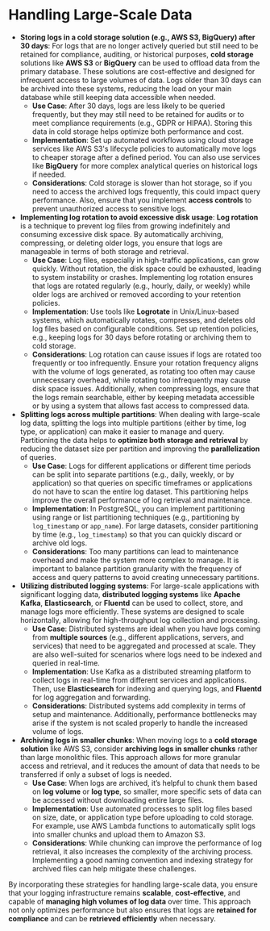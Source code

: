 # Handling Large-Scale Data

- **Storing logs in a cold storage solution (e.g., AWS S3, BigQuery) after 30 days**: For logs that are no longer actively queried but still need to be retained for compliance, auditing, or historical purposes, **cold storage** solutions like **AWS S3** or **BigQuery** can be used to offload data from the primary database. These solutions are cost-effective and designed for infrequent access to large volumes of data. Logs older than 30 days can be archived into these systems, reducing the load on your main database while still keeping data accessible when needed.
    - **Use Case**: After 30 days, logs are less likely to be queried frequently, but they may still need to be retained for audits or to meet compliance requirements (e.g., GDPR or HIPAA). Storing this data in cold storage helps optimize both performance and cost.
    - **Implementation**: Set up automated workflows using cloud storage services like AWS S3's lifecycle policies to automatically move logs to cheaper storage after a defined period. You can also use services like **BigQuery** for more complex analytical queries on historical logs if needed.
    - **Considerations**: Cold storage is slower than hot storage, so if you need to access the archived logs frequently, this could impact query performance. Also, ensure that you implement **access controls** to prevent unauthorized access to sensitive logs.
- **Implementing log rotation to avoid excessive disk usage**: **Log rotation** is a technique to prevent log files from growing indefinitely and consuming excessive disk space. By automatically archiving, compressing, or deleting older logs, you ensure that logs are manageable in terms of both storage and retrieval.
    - **Use Case**: Log files, especially in high-traffic applications, can grow quickly. Without rotation, the disk space could be exhausted, leading to system instability or crashes. Implementing log rotation ensures that logs are rotated regularly (e.g., hourly, daily, or weekly) while older logs are archived or removed according to your retention policies.
    - **Implementation**: Use tools like **Logrotate** in Unix/Linux-based systems, which automatically rotates, compresses, and deletes old log files based on configurable conditions. Set up retention policies, e.g., keeping logs for 30 days before rotating or archiving them to cold storage.
    - **Considerations**: Log rotation can cause issues if logs are rotated too frequently or too infrequently. Ensure your rotation frequency aligns with the volume of logs generated, as rotating too often may cause unnecessary overhead, while rotating too infrequently may cause disk space issues. Additionally, when compressing logs, ensure that the logs remain searchable, either by keeping metadata accessible or by using a system that allows fast access to compressed data.
- **Splitting logs across multiple partitions**: When dealing with large-scale log data, splitting the logs into multiple partitions (either by time, log type, or application) can make it easier to manage and query. Partitioning the data helps to **optimize both storage and retrieval** by reducing the dataset size per partition and improving the **parallelization** of queries.
    - **Use Case**: Logs for different applications or different time periods can be split into separate partitions (e.g., daily, weekly, or by application) so that queries on specific timeframes or applications do not have to scan the entire log dataset. This partitioning helps improve the overall performance of log retrieval and maintenance.
    - **Implementation**: In PostgreSQL, you can implement partitioning using range or list partitioning techniques (e.g., partitioning by `log_timestamp` or `app_name`). For large datasets, consider partitioning by time (e.g., `log_timestamp`) so that you can quickly discard or archive old logs.
    - **Considerations**: Too many partitions can lead to maintenance overhead and make the system more complex to manage. It is important to balance partition granularity with the frequency of access and query patterns to avoid creating unnecessary partitions.
- **Utilizing distributed logging systems**: For large-scale applications with significant logging data, **distributed logging systems** like **Apache Kafka**, **Elasticsearch**, or **Fluentd** can be used to collect, store, and manage logs more efficiently. These systems are designed to scale horizontally, allowing for high-throughput log collection and processing.
    - **Use Case**: Distributed systems are ideal when you have logs coming from **multiple sources** (e.g., different applications, servers, and services) that need to be aggregated and processed at scale. They are also well-suited for scenarios where logs need to be indexed and queried in real-time.
    - **Implementation**: Use Kafka as a distributed streaming platform to collect logs in real-time from different services and applications. Then, use **Elasticsearch** for indexing and querying logs, and **Fluentd** for log aggregation and forwarding.
    - **Considerations**: Distributed systems add complexity in terms of setup and maintenance. Additionally, performance bottlenecks may arise if the system is not scaled properly to handle the increased volume of logs.
- **Archiving logs in smaller chunks**: When moving logs to a **cold storage solution** like AWS S3, consider **archiving logs in smaller chunks** rather than large monolithic files. This approach allows for more granular access and retrieval, and it reduces the amount of data that needs to be transferred if only a subset of logs is needed.
    - **Use Case**: When logs are archived, it’s helpful to chunk them based on **log volume** or **log type**, so smaller, more specific sets of data can be accessed without downloading entire large files.
    - **Implementation**: Use automated processes to split log files based on size, date, or application type before uploading to cold storage. For example, use AWS Lambda functions to automatically split logs into smaller chunks and upload them to Amazon S3.
    - **Considerations**: While chunking can improve the performance of log retrieval, it also increases the complexity of the archiving process. Implementing a good naming convention and indexing strategy for archived files can help mitigate these challenges.

By incorporating these strategies for handling large-scale data, you ensure that your logging infrastructure remains **scalable**, **cost-effective**, and capable of **managing high volumes of log data** over time. This approach not only optimizes performance but also ensures that logs are **retained for compliance** and can be **retrieved efficiently** when necessary.